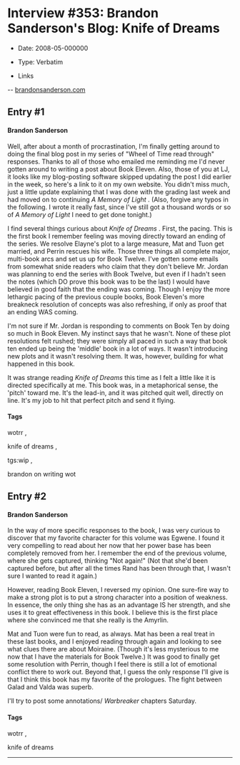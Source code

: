 # Interview #353: Brandon Sanderson's Blog: Knife of Dreams

- Date: 2008-05-000000

- Type: Verbatim

- Links

-- [brandonsanderson.com](http://www.brandonsanderson.com/blog/639/Knife-of-Dreams)


## Entry #1

#### Brandon Sanderson

Well, after about a month of procrastination, I'm finally getting around to doing the final blog post in my series of "Wheel of Time read through" responses. Thanks to all of those who emailed me reminding me I'd never gotten around to writing a post about Book Eleven. Also, those of you at LJ, it looks like my blog-posting software skipped updating the post I did earlier in the week, so here's a link to it on my own website. You didn't miss much, just a little update explaining that I was done with the grading last week and had moved on to continuing
*A Memory of Light*
. (Also, forgive any typos in the following. I wrote it really fast, since I've still got a thousand words or so of
*A Memory of Light*
I need to get done tonight.)

I find several things curious about
*Knife of Dreams*
. First, the pacing. This is the first book I remember feeling was moving directly toward an ending of the series. We resolve Elayne's plot to a large measure, Mat and Tuon get married, and Perrin rescues his wife. Those three things all complete major, multi-book arcs and set us up for Book Twelve. I've gotten some emails from somewhat snide readers who claim that they don't believe Mr. Jordan was planning to end the series with Book Twelve, but even if I hadn't seen the notes (which DO prove this book was to be the last) I would have believed in good faith that the ending was coming. Though I enjoy the more lethargic pacing of the previous couple books, Book Eleven's more breakneck resolution of concepts was also refreshing, if only as proof that an ending WAS coming.

I'm not sure if Mr. Jordan is responding to comments on Book Ten by doing so much in Book Eleven. My instinct says that he wasn't. None of these plot resolutions felt rushed; they were simply all paced in such a way that book ten ended up being the 'middle' book in a lot of ways. It wasn't introducing new plots and it wasn't resolving them. It was, however, building for what happened in this book.

It was strange reading
*Knife of Dreams*
this time as I felt a little like it is directed specifically at me. This book was, in a metaphorical sense, the 'pitch' toward me. It's the lead-in, and it was pitched quit well, directly on line. It's my job to hit that perfect pitch and send it flying.

#### Tags

wotrr
,

knife of dreams
,

tgs:wip
,

brandon on writing wot

## Entry #2

#### Brandon Sanderson

In the way of more specific responses to the book, I was very curious to discover that my favorite character for this volume was Egwene. I found it very compelling to read about her now that her power base has been completely removed from her. I remember the end of the previous volume, where she gets captured, thinking "Not again!" (Not that she'd been captured before, but after all the times Rand has been through that, I wasn't sure I wanted to read it again.)

However, reading Book Eleven, I reversed my opinion. One sure-fire way to make a strong plot is to put a strong character into a position of weakness. In essence, the only thing she has as an advantage IS her strength, and she uses it to great effectiveness in this book. I believe this is the first place where she convinced me that she really is the Amyrlin.

Mat and Tuon were fun to read, as always. Mat has been a real treat in these last books, and I enjoyed reading through again and looking to see what clues there are about Moiraine. (Though it's less mysterious to me now that I have the materials for Book Twelve.) It was good to finally get some resolution with Perrin, though I feel there is still a lot of emotional conflict there to work out. Beyond that, I guess the only response I'll give is that I think this book has my favorite of the prologues. The fight between Galad and Valda was superb.

I'll try to post some annotations/
*Warbreaker*
chapters Saturday.

#### Tags

wotrr
,

knife of dreams


---

